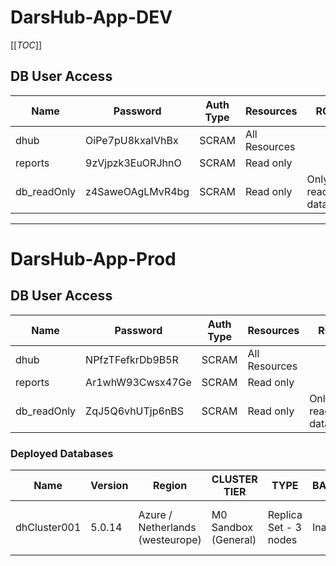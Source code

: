 # DarsHub-App-DEV

[[_TOC_]]

## DB User Access

| Name        | Password         | Auth Type | Resources     | ROLE                   |
| ----------- | ---------------- | --------- | ------------- | ---------------------- |
| dhub        | OiPe7pU8kxaIVhBx | SCRAM     | All Resources |                        |
| reports     | 9zVjpzk3EuORJhnO | SCRAM     | Read only     |                        |
| db_readOnly | z4SaweOAgLMvR4bg | SCRAM     | Read only     | Only read any database |

---
# DarsHub-App-Prod
## DB User Access

| Name        | Password         | Auth Type | Resources     | ROLE                   |
| ----------- | ---------------- | --------- | ------------- | ---------------------- |
| dhub        | NPfzTFefkrDb9B5R | SCRAM     | All Resources |                        |
| reports     | Ar1whW93Cwsx47Ge | SCRAM     | Read only     |                        |
| db_readOnly | ZqJ5Q6vhUTjp6nBS | SCRAM     | Read only     | Only read any database |



### Deployed Databases

| Name         | Version | Region                           | CLUSTER TIER         | TYPE                  | BACKUPS  | Access                     |
| ------------ | ------- | -------------------------------- | -------------------- | --------------------- | -------- | -------------------------- |
| dhCluster001 | 5.0.14  | Azure / Netherlands (westeurope) | M0 Sandbox (General) | Replica Set - 3 nodes | Inactive | Allow Access from Anywhere |

